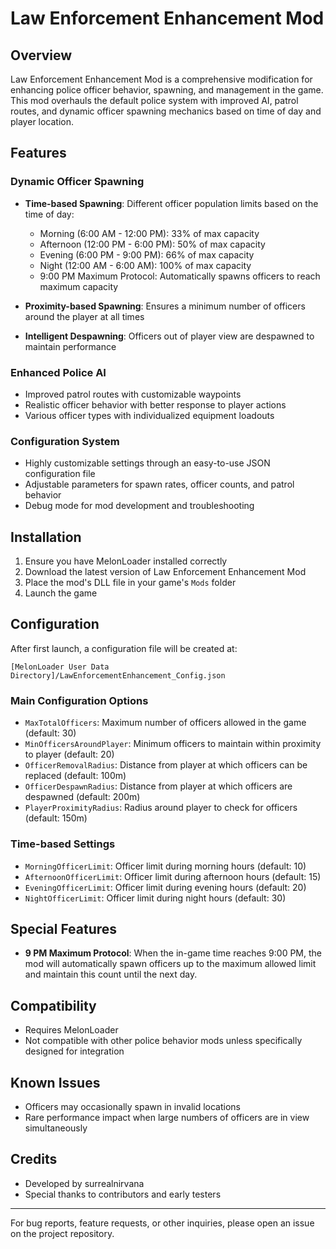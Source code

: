 # Law Enforcement Enhancement Mod

## Overview
Law Enforcement Enhancement Mod is a comprehensive modification for enhancing police officer behavior, spawning, and management in the game. This mod overhauls the default police system with improved AI, patrol routes, and dynamic officer spawning mechanics based on time of day and player location.

## Features

### Dynamic Officer Spawning
- **Time-based Spawning**: Different officer population limits based on the time of day:
  - Morning (6:00 AM - 12:00 PM): 33% of max capacity
  - Afternoon (12:00 PM - 6:00 PM): 50% of max capacity
  - Evening (6:00 PM - 9:00 PM): 66% of max capacity
  - Night (12:00 AM - 6:00 AM): 100% of max capacity
  - 9:00 PM Maximum Protocol: Automatically spawns officers to reach maximum capacity

- **Proximity-based Spawning**: Ensures a minimum number of officers around the player at all times
- **Intelligent Despawning**: Officers out of player view are despawned to maintain performance

### Enhanced Police AI
- Improved patrol routes with customizable waypoints
- Realistic officer behavior with better response to player actions
- Various officer types with individualized equipment loadouts

### Configuration System
- Highly customizable settings through an easy-to-use JSON configuration file
- Adjustable parameters for spawn rates, officer counts, and patrol behavior
- Debug mode for mod development and troubleshooting

## Installation
1. Ensure you have MelonLoader installed correctly
2. Download the latest version of Law Enforcement Enhancement Mod
3. Place the mod's DLL file in your game's `Mods` folder
4. Launch the game

## Configuration
After first launch, a configuration file will be created at:

```
[MelonLoader User Data Directory]/LawEnforcementEnhancement_Config.json

```

### Main Configuration Options
- `MaxTotalOfficers`: Maximum number of officers allowed in the game (default: 30)
- `MinOfficersAroundPlayer`: Minimum officers to maintain within proximity to player (default: 20)
- `OfficerRemovalRadius`: Distance from player at which officers can be replaced (default: 100m)
- `OfficerDespawnRadius`: Distance from player at which officers are despawned (default: 200m)
- `PlayerProximityRadius`: Radius around player to check for officers (default: 150m)

### Time-based Settings
- `MorningOfficerLimit`: Officer limit during morning hours (default: 10)
- `AfternoonOfficerLimit`: Officer limit during afternoon hours (default: 15)
- `EveningOfficerLimit`: Officer limit during evening hours (default: 20)
- `NightOfficerLimit`: Officer limit during night hours (default: 30)

## Special Features
- **9 PM Maximum Protocol**: When the in-game time reaches 9:00 PM, the mod will automatically spawn officers up to the maximum allowed limit and maintain this count until the next day.

## Compatibility
- Requires MelonLoader
- Not compatible with other police behavior mods unless specifically designed for integration

## Known Issues
- Officers may occasionally spawn in invalid locations
- Rare performance impact when large numbers of officers are in view simultaneously

## Credits
- Developed by surrealnirvana
- Special thanks to contributors and early testers


---

For bug reports, feature requests, or other inquiries, please open an issue on the project repository.
